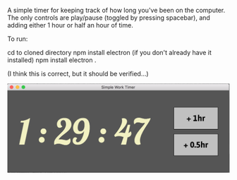 A simple timer for keeping track of how long you've been on the computer. The only controls are play/pause (toggled by pressing spacebar), and adding either 1 hour or half an hour of time.

To run:

cd to cloned directory
npm install electron (if you don't already have it installed)
npm install
electron .

(I think this is correct, but it should be verified...)

![screenshot](https://raw.githubusercontent.com/westoncb/simple-work-timer/master/screen.png?raw=true)
